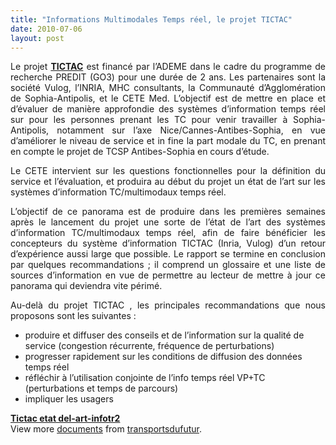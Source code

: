 ```yaml
---
title: "Informations Multimodales Temps réel, le projet TICTAC"
date: 2010-07-06
layout: post
---
```


<p align="justify" class="spip">Le projet <strong><a href="http://www.vulog.fr/tictac/" target="_blank">TICTAC</a></strong> est financé par l’ADEME dans le cadre du programme de recherche PREDIT (GO3) pour une durée de 2 ans. Les partenaires sont la société Vulog, l’INRIA, MHC consultants, la Communauté d’Agglomération de Sophia-Antipolis, et le CETE Med. L’objectif est de mettre en place et d’évaluer de manière approfondie des systèmes d’information temps réel sur pour les personnes prenant les TC pour venir travailler à Sophia-Antipolis, notamment sur l’axe Nice/Cannes-Antibes-Sophia, en vue d’améliorer le niveau de service et in fine la part modale du TC, en prenant en compte le projet de TCSP Antibes-Sophia en cours d’étude. </p> <p align="justify" class="spip">Le CETE intervient sur les questions fonctionnelles pour la définition du service et l’évaluation, et produira au début du projet un état de l’art sur les systèmes d’information TC/multimodaux temps réel. </p> <p align="justify" class="spip">L’objectif de ce panorama est de produire dans les premières semaines après le lancement du projet une sorte de l’état de l’art des systèmes d’information TC/multimodaux temps réel, afin de faire bénéficier les concepteurs du système d’information TICTAC (Inria, Vulog) d’un retour d’expérience aussi large que possible. Le rapport se termine en conclusion par quelques recommandations ; il comprend un glossaire et une liste de sources d’information en vue de permettre au lecteur de mettre à jour ce panorama qui deviendra vite périmé. </p> <p align="justify" class="spip"></p>   <!--more-->  <p align="justify" class="spip">Au-delà du projet TICTAC , les principales recommandations que nous proposons sont les suivantes : </p> <ul> <li> <div>produire et diffuser des conseils et de l’information sur la qualité de service (congestion récurrente, fréquence de perturbations) </div></li> <li> <div>progresser rapidement sur les conditions de diffusion des données temps réel </div></li> <li> <div>réfléchir à l’utilisation conjointe de l’info temps réel VP+TC (perturbations et temps de parcours) </div></li> <li> <div>impliquer les usagers </div></li> </ul> <div id="__ss_4699367"><strong><a href="http://www.slideshare.net/transportsdufutur/tictac-etat-delartinfotr2" title="Tictac etat del-art-infotr2">Tictac etat del-art-infotr2</a></strong>   <div>View more <a href="http://www.slideshare.net/">documents</a> from <a href="http://www.slideshare.net/transportsdufutur">transportsdufutur</a>.</div></div>